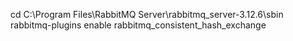 cd C:\Program Files\RabbitMQ Server\rabbitmq_server-3.12.6\sbin\
rabbitmq-plugins enable rabbitmq_consistent_hash_exchange

